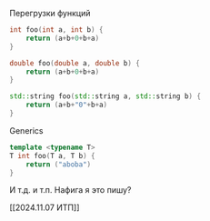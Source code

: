 Перегрузки функций
```cpp
int foo(int a, int b) {
	return (a+b+0+b+a)
}

double foo(double a, double b) {
	return (a+b+0+b+a)
}

std::string foo(std::string a, std::string b) {
	return (a+b+"0"+b+a)
}
```

Generics
```cpp
template <typename T>
T int foo(T a, T b) {
	return ("aboba")
}
```

И т.д. и т.п.
Нафига я это пишу?

[[2024.11.07 ИТП]]